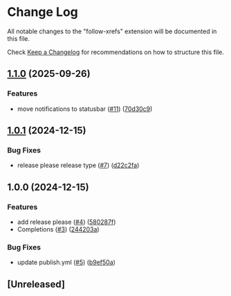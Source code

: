 # Change Log

All notable changes to the "follow-xrefs" extension will be documented in this file.

Check [Keep a Changelog](http://keepachangelog.com/) for recommendations on how to structure this file.

## [1.1.0](https://github.com/bsmth/follow-xrefs/compare/v1.0.1...v1.1.0) (2025-09-26)


### Features

* move notifications to statusbar ([#11](https://github.com/bsmth/follow-xrefs/issues/11)) ([70d30c9](https://github.com/bsmth/follow-xrefs/commit/70d30c9e5c1b8cbbf499a6af0fdacf385c4fa94d))

## [1.0.1](https://github.com/bsmth/follow-xrefs/compare/v1.0.0...v1.0.1) (2024-12-15)


### Bug Fixes

* release please release type ([#7](https://github.com/bsmth/follow-xrefs/issues/7)) ([d22c2fa](https://github.com/bsmth/follow-xrefs/commit/d22c2fa66628a31aba828d6bd614fdf9e465c138))

## 1.0.0 (2024-12-15)


### Features

* add release please ([#4](https://github.com/bsmth/follow-xrefs/issues/4)) ([580287f](https://github.com/bsmth/follow-xrefs/commit/580287f55565c1e95c20513736a24081ccebd530))
* Completions ([#3](https://github.com/bsmth/follow-xrefs/issues/3)) ([244203a](https://github.com/bsmth/follow-xrefs/commit/244203a0498f1bf0e8a1641bb729f40922ecf879))


### Bug Fixes

* update publish.yml ([#5](https://github.com/bsmth/follow-xrefs/issues/5)) ([b9ef50a](https://github.com/bsmth/follow-xrefs/commit/b9ef50a2eea2b7a388e503bbf8cf9aa4e1149c49))

## [Unreleased]

